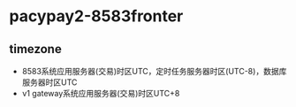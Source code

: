 # pacypay2-8583fronter

## timezone
  * 8583系统应用服务器(交易)时区UTC，定时任务服务器时区(UTC-8)，数据库服务器时区UTC
  * v1 gateway系统应用服务器(交易)时区UTC+8
  
